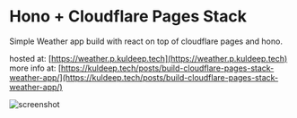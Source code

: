 # Hono + Cloudflare Pages Stack

Simple Weather app build with react on top of cloudflare pages and hono.

hosted at: [https://weather.p.kuldeep.tech](https://weather.p.kuldeep.tech)
more info at: [https://kuldeep.tech/posts/build-cloudflare-pages-stack-weather-app/](https://kuldeep.tech/posts/build-cloudflare-pages-stack-weather-app/)

![screenshot](./img/screenshot.png)
